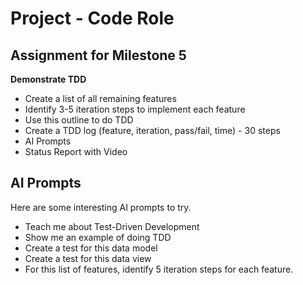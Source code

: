 # Project - Code Role

## Assignment for Milestone 5

**Demonstrate TDD**

* Create a list of all remaining features
* Identify 3-5 iteration steps to implement each feature
* Use this outline to do TDD
* Create a TDD log (feature, iteration, pass/fail, time) - 30 steps
* AI Prompts
* Status Report with Video


## AI Prompts

Here are some interesting AI prompts to try.

* Teach me about Test-Driven Development
* Show me an example of doing TDD
* Create a test for this data model
* Create a test for this data view
* For this list of features, identify 5 iteration steps for each feature.